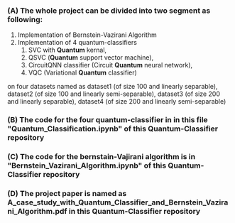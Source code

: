 ### (A) The whole project can be divided into two segment as following:
1. Implementation of Bernstein-Vazirani Algorithm
2. Implementation of 4 quantum-classifiers
    1. SVC with **Quantum** kernal, 
    2. QSVC (**Quantum** support vector machine), 
    3. CircuitQNN classifier (Circuit **Quantum** neural network), 
    4. VQC (Variational **Quantum** classifier)
    
on four datasets named as dataset1 (of size 100 and linearly separable), dataset2 (of size 100 and linearly semi-separable), dataset3 (of size 200 and linearly separable), dataset4 (of size 200 and linearly semi-separable)

### (B) The code for the four quantum-classifier in in this file "Quantum_Classification.ipynb" of this Quantum-Classifier repository
### (C) The code for the bernstain-Vajirani algorithm is in "Bernstein_Vazirani_Algorithm.ipynb" of this Quantum-Classifier repository
### (D) The project paper is named as A_case_study_with_Quantum_Classifier_and_Bernstein_Vazirani_Algorithm.pdf in this Quantum-Classifier repository 

